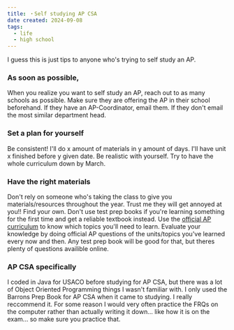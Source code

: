 ```yaml
---
title: ・Self studying AP CSA
date created: 2024-09-08
tags:
  - life
  - high school
---
```


I guess this is just tips to anyone who's trying to self study an AP. 

### As soon as possible,
When you realize you want to self study an AP, reach out to as many schools as possible. Make sure they are offering the AP in their school beforehand. If they have an AP-Coordinator, email them. If they don't email the most similar department head.  

### Set a plan for yourself
Be consistent! I'll do x amount of materials in y amount of days. I'll have unit x finished before y given date. Be realistic with yourself. Try to have the whole curriculum down by March.

### Have the right materials
Don't rely on someone who's taking the class to give you materials/resources throughout the year. Trust me they will get annoyed at you!! Find your own. Don't use test prep books if you're learning something for the first time and get a reliable textbook instead. Use the [official AP curriculum](https://apstudents.collegeboard.org/courses) to know which topics you'll need to learn. Evaluate your knowledge by doing official AP questions of the units/topics you've learned every now and then. Any test prep book will be good for that, but theres plenty of questions availible online.  

### AP CSA specifically 
I coded in Java for USACO before studying for AP CSA, but there was a lot of Object Oriented Programming things I wasn't familiar with. I only used the Barrons Prep Book for AP CSA when it came to studying. I really reccommend it. For some reason I would very often practice the FRQs on the computer rather than actually writing it down... like how it is on the exam... so make sure you practice that.